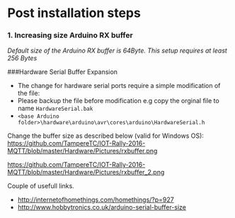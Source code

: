 # Post installation steps

### 1. Increasing size Arduino RX buffer   
_Default size of the Arduino RX buffer is 64Byte. This setup requires at least 256 Bytes_

###Hardware Serial Buffer Expansion   
- The change for hardware serial ports require a simple modification of the file: 
- Please backup the file before modification e.g copy the orginal file to name `HardwareSerial.bak`
- `<base Arduino folder>\hardware\arduino\avr\cores\arduino\HardwareSerial.h`   

Change the buffer size as described below (valid for Windows OS):  
https://github.com/TampereTC/IOT-Rally-2016-MQTT/blob/master/Hardware/Pictures/rxbuffer.png

https://github.com/TampereTC/IOT-Rally-2016-MQTT/blob/master/Hardware/Pictures/rxbuffer_2.png



Couple of usefull links.   
- http://internetofhomethings.com/homethings/?p=927     
- http://www.hobbytronics.co.uk/arduino-serial-buffer-size    

